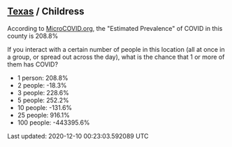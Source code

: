 
## [Texas](/united-states/texas) / Childress

According to [MicroCOVID.org](http://microcovid.org),
the "Estimated Prevalence" of COVID in this county is 208.8%

If you interact with a certain number of people in this location
(all at once in a group, or spread out across the day), what is the chance that
1 or more of them has COVID?

- 1 person: 208.8%
- 2 people: -18.3%
- 3 people: 228.6%
- 5 people: 252.2%
- 10 people: -131.6%
- 25 people: 916.1%
- 100 people: -443395.6%

Last updated: 2020-12-10 00:23:03.592089 UTC
